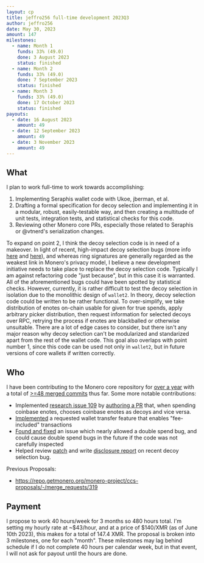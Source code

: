 ```yaml
---
layout: cp
title: jeffro256 full-time development 2023Q3
author: jeffro256
date: May 30, 2023
amount: 147
milestones:
  - name: Month 1
    funds: 33% (49.0)
    done: 3 August 2023
    status: finished
  - name: Month 2
    funds: 33% (49.0)
    done: 7 September 2023
    status: finished
  - name: Month 3
    funds: 33% (49.0)
    done: 17 October 2023
    status: finished
payouts:
  - date: 16 August 2023
    amount: 49
  - date: 12 September 2023
    amount: 49
  - date: 3 November 2023
    amount: 49
---
```


## What

I plan to work full-time to work towards accomplishing:
1. Implementing Seraphis wallet code with Ukoe, jberman, et al.
2. Drafting a formal specification for decoy selection and implementing it in a modular, robust, easily-testable way, and then creating a multitude of unit tests, integration tests, and statistical checks for this code.
3. Reviewing other Monero core PRs, especially those related to Seraphis or @vtnerd's serialization changes.

To expand on point 2, I think the decoy selection code is in need of a makeover. In light of recent, high-impact decoy selection bugs (more info [here](https://www.getmonero.org/2021/09/20/post-mortem-of-decoy-selection-bugs.html) and [here](https://github.com/monero-project/monero/issues/8872)), and whereas ring signatures are generally regarded as the weakest link in Monero's privacy model, I believe a new development initiative needs to take place to replace the decoy selection code. Typically I am against refactoring code "just because", but in this case it is warranted. All of the aforementioned bugs could have been spotted by statistical checks. However, currently, it is rather difficult to test the decoy selection in isolation due to the monolithic design of `wallet2`. In theory, decoy selection code could be written to be rather functional. To over-simplify, we take distribution of enotes on-chain usable for given for true spends, apply arbitrary picker distribution, then request information for selected decoys over RPC, retrying the process if enotes are blackballed or otherwise unsuitable. There are a lot of edge cases to consider, but there isn't any major reason why decoy selection can't be modularized and standarized apart from the rest of the wallet code. This goal also overlaps with point number 1, since this code can be used not only in `wallet2`, but in future versions of core wallets if written correctly.

## Who

I have been contributing to the Monero core repository for [over a year](https://github.com/monero-project/monero/pulls?page=2&q=is%3Apr+author%3Ajeffro256) with a total of [>=48 merged commits](https://github.com/monero-project/monero/graphs/contributors?from=2022-01-25&to=2023-05-30&type=c) thus far. Some more notable contributions:

* Implemented [research issue 109](https://github.com/monero-project/research-lab/issues/109) by [authoring a PR](https://github.com/monero-project/monero/pull/8815) that, when spending coinbase enotes, chooses coinbase enotes as decoys and vice versa.
* [Implemented](https://github.com/monero-project/monero/pull/8861) a requested wallet transfer feature that enables "fee-included" transactions
* [Found and fixed](https://github.com/monero-project/monero/pull/8707) an issue which nearly allowed a double spend bug, and could cause double spend bugs in the future if the code was not carefully inspected
* Helped review [patch](https://github.com/monero-project/monero/pull/8794) and write [disclosure report](https://github.com/monero-project/monero/issues/8872) on recent decoy selection bug.

Previous Proposals:
- https://repo.getmonero.org/monero-project/ccs-proposals/-/merge_requests/319

## Payment

I propose to work 40 hours/week for 3 months so 480 hours total. I'm setting my hourly rate at ~$43/hour, and at a price of $140/XMR (as of June 10th 2023), this makes for a total of 147.4 XMR. The proposal is broken into 3 milestones, one for each "month". These milestones may lag behind schedule if I do not complete 40 hours per calendar week, but in that event, I will not ask for payout until the hours are done.

